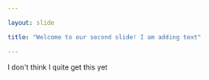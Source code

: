 ```yaml
---

layout: slide

title: "Welcome to our second slide! I am adding text"

---
```


I don't think I quite get this yet
